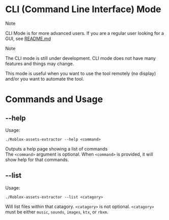 # CLI (Command Line Interface) Mode
> [!NOTE]
> CLI Mode is for more advanced users. If you are a regular user looking for a GUI, see [README.md](../README.md)

> [!NOTE]
> The CLI mode is still under development. CLI mode does not have many features and things may change.

This mode is useful when you want to use the tool remotely (no display) and/or you want to automate the tool.

# Commands and Usage
## --help
Usage:
```
./Roblox-assets-extractor --help <command>
```
Outputs a help page showing a list of commands<br>
The `<command>` argument is optional.
When `<command>` is provided, it will show help for that commands.

## --list
Usage:
```
./Roblox-assets-extractor --list <catagory>
```
Will list files within that catagory.
`<catagory>` is not optional.
`<catagory>` must be either `music`, `sounds`, `images`, `ktx`, or `rbxm`.